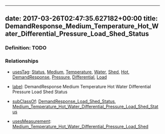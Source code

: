 
---
date: 2017-03-26T02:47:35.627182+00:00
title: DemandResponse_Medium_Temperature_Hot_Water_Differential_Pressure_Load_Shed_Status
---
### Definition: TODO

### Relationships

* [usesTag](https://brickschema.org/schema/1.0/BrickFrame#usesTag): [Status](https://brickschema.org/schema/1.0/BrickTag#Status), [Medium](https://brickschema.org/schema/1.0/BrickTag#Medium), [Temperature](https://brickschema.org/schema/1.0/BrickTag#Temperature), [Water](https://brickschema.org/schema/1.0/BrickTag#Water), [Shed](https://brickschema.org/schema/1.0/BrickTag#Shed), [Hot](https://brickschema.org/schema/1.0/BrickTag#Hot), [DemandResponse](https://brickschema.org/schema/1.0/BrickTag#DemandResponse), [Pressure](https://brickschema.org/schema/1.0/BrickTag#Pressure), [Differential](https://brickschema.org/schema/1.0/BrickTag#Differential), [Load](https://brickschema.org/schema/1.0/BrickTag#Load)

* [label](http://www.w3.org/2000/01/rdf-schema#label): DemandResponse Medium Temperature Hot Water Differential Pressure Load Shed Status

* [subClassOf](http://www.w3.org/2000/01/rdf-schema#subClassOf): [DemandResponse_Load_Shed_Status](https://brickschema.org/schema/1.0/Brick#DemandResponse_Load_Shed_Status), [Medium_Temperature_Hot_Water_Differential_Pressure_Load_Shed_Status](https://brickschema.org/schema/1.0/Brick#Medium_Temperature_Hot_Water_Differential_Pressure_Load_Shed_Status)

* [usesMeasurement](https://brickschema.org/schema/1.0/BrickFrame#usesMeasurement): [Medium_Temperature_Hot_Water_Differential_Pressure_Load_Shed](https://brickschema.org/schema/1.0/Brick#Medium_Temperature_Hot_Water_Differential_Pressure_Load_Shed)
